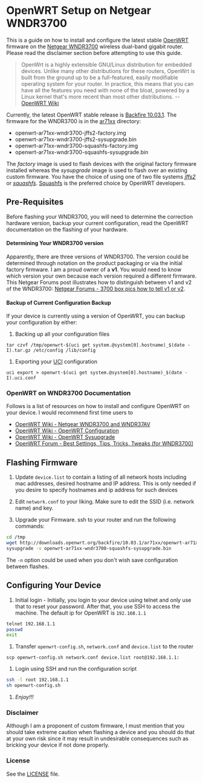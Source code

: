 # OpenWRT Setup on Netgear WNDR3700

This is a guide on how to install and configure the latest stable [OpenWRT](https://openwrt.org/) firmware on the [Netgear WNDR3700](http://www.netgear.com/home/products/wirelessrouters/high-performance/WNDR3700.aspx) wireless dual-band gigabit router. Please read the disclaimer section before attempting to use this guide.

> OpenWrt is a highly extensible GNU/Linux distribution for embedded devices. Unlike many other distributions for these routers, OpenWrt is built from the ground up to be a full-featured, easily modifiable operating system for your router. In practice, this means that you can have all the features you need with none of the bloat, powered by a Linux kernel that's more recent than most other distributions.
-- [OpenWRT Wiki](http://wiki.openwrt.org/about/start)

Currently, the latest OpenWRT stable release is [Backfire 10.03.1](http://downloads.openwrt.org/backfire/10.03.1/). The firmware for the WNDR3700 is in the [ar71xx](http://downloads.openwrt.org/backfire/10.03.1/ar71xx/) directory:
+ openwrt-ar71xx-wndr3700-jffs2-factory.img
+ openwrt-ar71xx-wndr3700-jffs2-sysupgrade.bin
+ openwrt-ar71xx-wndr3700-squashfs-factory.img
+ openwrt-ar71xx-wndr3700-squashfs-sysupgrade.bin

The _factory_ image is used to flash devices with the original factory firmware installed whereas the _sysupgrade_ image is used to flash over an existing custom firmware. You have the choice of using one of two file systems [_jffs2_](http://wiki.openwrt.org/doc/techref/filesystems#jffs2) or [_squashfs_](http://wiki.openwrt.org/doc/techref/filesystems#squashfs). [Squashfs](http://wiki.openwrt.org/doc/techref/filesystems#squashfs) is the preferred choice by OpenWRT developers.

## Pre-Requisites
Before flashing your WNDR3700, you will need to determine the correction hardware version, backup your current configuration, read the OpenWRT documentation on the flashing of your hardware.

#### Determining Your WNDR3700 version
Apparently, there are three versions of WNDR3700. The version could be determined through notation on the product packaging or via the initial factory firmware. I am a proud owner of a **v1**. You would need to know which version your own because each version required a different firmware. This Netgear Forums post illustrates how to distinguish between v1 and v2 of the WNDR3700: [Netgear Forums - 3700 box pics how to tell v1 or v2](http://forum1.netgear.com/showthread.php?t=62784).

#### Backup of Current Configuration Backup
If your device is currently using a version of OpenWRT, you can backup your configuration by either:

1. Backing up all your configuration files
```
tar czvf /tmp/openwrt-$(uci get system.@system[0].hostname)_$(date -I).tar.gz /etc/config /lib/config
```

1. Exporting your [UCI](http://wiki.openwrt.org/doc/uci) configuration
```
uci export > openwrt-$(uci get system.@system[0].hostname)_$(date -I).uci.conf
```

### OpenWRT on WNDR3700 Documentation
Follows is a list of resources on how to install and configure OpenWRT on your device. I would recommend first time users to 
+ [OpenWRT Wiki - Netgear WNDR3700 and WNDR37AV](http://wiki.openwrt.org/toh/netgear/wndr3700)
+ [OpenWRT Wiki - OpenWRT Configuration](http://wiki.openwrt.org/doc/howto/basic.config)
+ [OpenWRT Wiki - OpenWRT Sysupgrade](http://wiki.openwrt.org/doc/howto/generic.sysupgrade)
+ [OpenWRT Forum - Best Settings, Tips, Tricks, Tweaks (for WNDR3700)](https://forum.openwrt.org/viewtopic.php?id=34062)

## Flashing Firmware
1. Update `device.list` to contain a listing of all network hosts including mac addresses, desired hostname and IP address. This is only needed if you desire to specify hostnames and ip address for such devices

1. Edit `network.conf` to your liking. Make sure to edit the SSID (i.e. network name) and key.

1. Upgrade your Firmware. ssh to your router and run the following commands:
```bash
cd /tmp
wget http://downloads.openwrt.org/backfire/10.03.1/ar71xx/openwrt-ar71xx-wndr3700-squashfs-sysupgrade.bin
sysupgrade -v openwrt-ar71xx-wndr3700-squashfs-sysupgrade.bin
```
The `-n` option could be used when you don't wish save configuration between flashes.

## Configuring Your Device
1. Initial login - Initially, you login to your device using telnet and only use that to reset your password. After that, you use SSH to access the machine. The default ip for OpenWRT is `192.168.1.1`
```bash
telnet 192.168.1.1
passwd
exit
```

1. Transfer `openwrt-config.sh`, `network.conf` and `device.list` to the router
```
scp openwrt-config.sh network.conf device.list root@192.168.1.1:
```

1. Login using SSH and run the configuration script
```bash
ssh -l root 192.168.1.1
sh openwrt-config.sh
```

1. *Enjoy!!!*

### Disclaimer
Although I am a proponent of custom firmware, I must mention that you should take extreme caution when flashing a device and you should do that at your own risk since it may result in undesirable consequences such as bricking your device if not done properly.

### License
See the [LICENSE](https://raw.github.com/alghanmi/openwrt_netgear-wndr3700/master/LICENSE) file.
